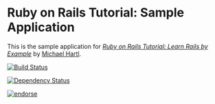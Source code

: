 # Ruby on Rails Tutorial: Sample Application

This is the sample application for
[*Ruby on Rails Tutorial: Learn Rails by Example*](http://railstutorial.org/)
by [Michael Hartl](http://michaelhartl.com/).

[![Build Status](https://travis-ci.org/jasnow/sample_app_4_1.png?branch=master)](https://travis-ci.org/jasnow/sample_app_4_1)

[![Dependency Status](https://gemnasium.com/jasnow/sample_app_4_1png)](https://gemnasium.com/jasnow/sample_app_4_1.png)

[![endorse](http://api.coderwall.com/jasnow/endorsecount.png)](http://coderwall.com/jasnow)
